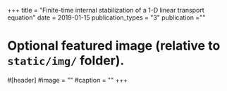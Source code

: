 +++
title = "Finite-time internal stabilization of a 1-D linear transport equation"
date = 2019-01-15
publication_types = "3"
publication =""
# Optional featured image (relative to `static/img/` folder).
#[header]
#image = ""
#caption = ""
+++
